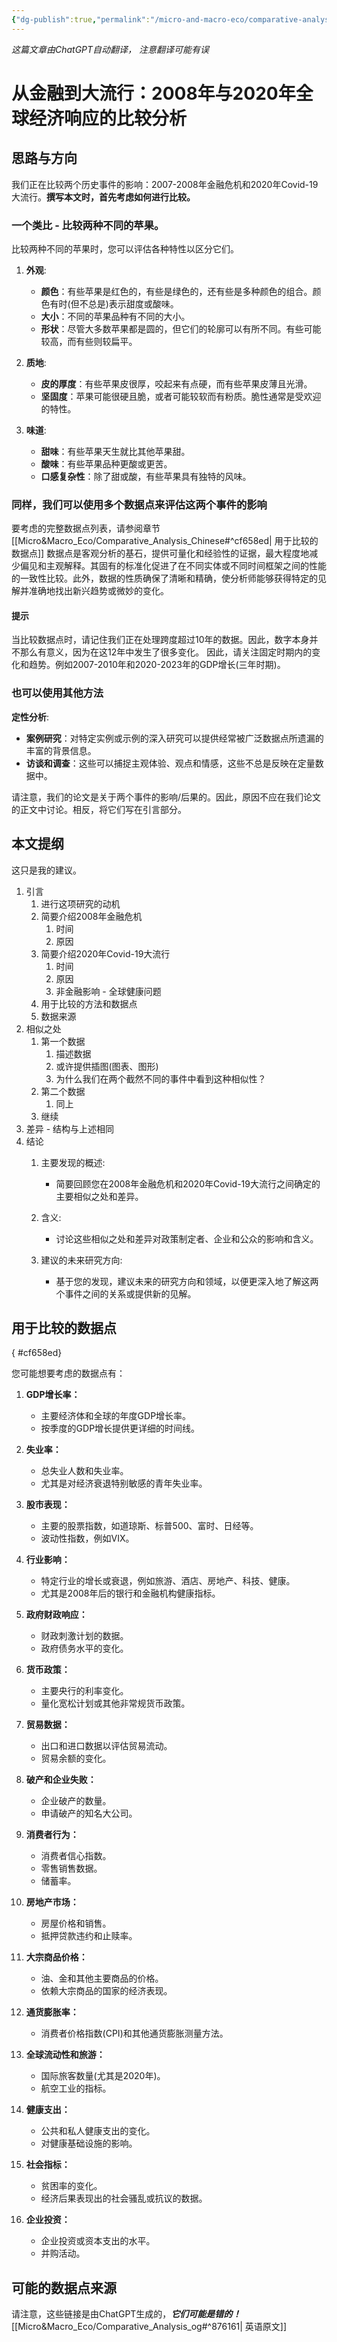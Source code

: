 ```yaml
---
{"dg-publish":true,"permalink":"/micro-and-macro-eco/comparative-analysis-chinese/"}
---
```




*这篇文章由ChatGPT自动翻译， 注意翻译可能有误*
# 从金融到大流行：2008年与2020年全球经济响应的比较分析

## 思路与方向
我们正在比较两个历史事件的影响：2007-2008年金融危机和2020年Covid-19大流行。**撰写本文时，首先考虑如何进行比较。**
### 一个类比 - 比较两种不同的苹果。
比较两种不同的苹果时，您可以评估各种特性以区分它们。

1. **外观**:
    
    - **颜色**：有些苹果是红色的，有些是绿色的，还有些是多种颜色的组合。颜色有时(但不总是)表示甜度或酸味。
    - **大小**：不同的苹果品种有不同的大小。
    - **形状**：尽管大多数苹果都是圆的，但它们的轮廓可以有所不同。有些可能较高，而有些则较扁平。
2. **质地**:
    
    - **皮的厚度**：有些苹果皮很厚，咬起来有点硬，而有些苹果皮薄且光滑。
    - **坚固度**：苹果可能很硬且脆，或者可能较软而有粉质。脆性通常是受欢迎的特性。
3. **味道**:
    
    - **甜味**：有些苹果天生就比其他苹果甜。
    - **酸味**：有些苹果品种更酸或更苦。
    - **口感复杂性**：除了甜或酸，有些苹果具有独特的风味。

### 同样，我们可以使用多个数据点来评估这两个事件的影响
要考虑的完整数据点列表，请参阅章节[[Micro&Macro_Eco/Comparative_Analysis_Chinese#^cf658ed\| 用于比较的数据点]] 
数据点是客观分析的基石，提供可量化和经验性的证据，最大程度地减少偏见和主观解释。其固有的标准化促进了在不同实体或不同时间框架之间的性能的一致性比较。此外，数据的性质确保了清晰和精确，使分析师能够获得特定的见解并准确地找出新兴趋势或微妙的变化。

#### 提示
当比较数据点时，请记住我们正在处理跨度超过10年的数据。因此，数字本身并不那么有意义，因为在这12年中发生了很多变化。
因此，请关注固定时期内的变化和趋势。例如2007-2010年和2020-2023年的GDP增长(三年时期)。

### 也可以使用其他方法
**定性分析**:

- **案例研究**：对特定实例或示例的深入研究可以提供经常被广泛数据点所遗漏的丰富的背景信息。
- **访谈和调查**：这些可以捕捉主观体验、观点和情感，这些不总是反映在定量数据中。

请注意，我们的论文是关于两个事件的影响/后果的。因此，原因不应在我们论文的正文中讨论。相反，将它们写在引言部分。

## 本文提纲
这只是我的建议。

1. 引言
	1. 进行这项研究的动机
	2. 简要介绍2008年金融危机
		1. 时间
		2. 原因
	3. 简要介绍2020年Covid-19大流行
		1. 时间
		2. 原因
		3. 非金融影响 - 全球健康问题
	4. 用于比较的方法和数据点
	5. 数据来源
2. 相似之处
	1. 第一个数据
		1. 描述数据
		2. 或许提供插图(图表、图形)
		3. 为什么我们在两个截然不同的事件中看到这种相似性？
	2. 第二个数据
		1. 同上
	3. 继续
3. 差异 - 结构与上述相同
4. 结论
	1. 主要发现的概述:
    
	    - 简要回顾您在2008年金融危机和2020年Covid-19大流行之间确定的主要相似之处和差异。
	2. 含义:
    
	    - 讨论这些相似之处和差异对政策制定者、企业和公众的影响和含义。
	3. 建议的未来研究方向:
    
	    - 基于您的发现，建议未来的研究方向和领域，以便更深入地了解这两个事件之间的关系或提供新的见解。


## 用于比较的数据点
{ #cf658ed}


您可能想要考虑的数据点有：

1. **GDP增长率：**
    
    - 主要经济体和全球的年度GDP增长率。
    - 按季度的GDP增长提供更详细的时间线。
2. **失业率：**
    
    - 总失业人数和失业率。
    - 尤其是对经济衰退特别敏感的青年失业率。
3. **股市表现：**
    
    - 主要的股票指数，如道琼斯、标普500、富时、日经等。
    - 波动性指数，例如VIX。
4. **行业影响：**
    
    - 特定行业的增长或衰退，例如旅游、酒店、房地产、科技、健康。
    - 尤其是2008年后的银行和金融机构健康指标。
5. **政府财政响应：**
    
    - 财政刺激计划的数据。
    - 政府债务水平的变化。
6. **货币政策：**
    
    - 主要央行的利率变化。
    - 量化宽松计划或其他非常规货币政策。
7. **贸易数据：**
    
    - 出口和进口数据以评估贸易流动。
    - 贸易余额的变化。
8. **破产和企业失败：**
    
    - 企业破产的数量。
    - 申请破产的知名大公司。
9. **消费者行为：**
    
    - 消费者信心指数。
    - 零售销售数据。
    - 储蓄率。
10. **房地产市场：**
    
    - 房屋价格和销售。
    - 抵押贷款违约和止赎率。
11. **大宗商品价格：**
    
    - 油、金和其他主要商品的价格。
    - 依赖大宗商品的国家的经济表现。
12. **通货膨胀率：**
    
    - 消费者价格指数(CPI)和其他通货膨胀测量方法。
13. **全球流动性和旅游：**
    
    - 国际旅客数量(尤其是2020年)。
    - 航空工业的指标。
14. **健康支出：**
    
    - 公共和私人健康支出的变化。
    - 对健康基础设施的影响。
15. **社会指标：**
    
    - 贫困率的变化。
    - 经济后果表现出的社会骚乱或抗议的数据。
16. **企业投资：**
    
    - 企业投资或资本支出的水平。
    - 并购活动。

## 可能的数据点来源
请注意，这些链接是由ChatGPT生成的，***它们可能是错的！***
[[Micro&Macro_Eco/Comparative_Analysis_og#^876161\| 英语原文]]

